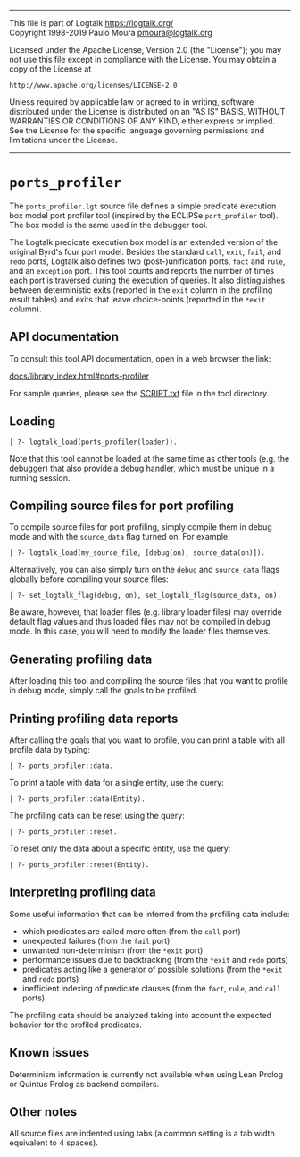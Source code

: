 
________________________________________________________________________

This file is part of Logtalk <https://logtalk.org/>  
Copyright 1998-2019 Paulo Moura <pmoura@logtalk.org>

Licensed under the Apache License, Version 2.0 (the "License");
you may not use this file except in compliance with the License.
You may obtain a copy of the License at

    http://www.apache.org/licenses/LICENSE-2.0

Unless required by applicable law or agreed to in writing, software
distributed under the License is distributed on an "AS IS" BASIS,
WITHOUT WARRANTIES OR CONDITIONS OF ANY KIND, either express or implied.
See the License for the specific language governing permissions and
limitations under the License.
________________________________________________________________________


`ports_profiler`
================

The `ports_profiler.lgt` source file defines a simple predicate execution box
model port profiler tool (inspired by the ECLiPSe `port_profiler` tool). The
box model is the same used in the debugger tool.

The Logtalk predicate execution box model is an extended version of the
original Byrd's four port model. Besides the standard `call`, `exit`, `fail`,
and `redo` ports, Logtalk also defines two (post-)unification ports, `fact`
and `rule`, and an `exception` port. This tool counts and reports the
number of times each port is traversed during the execution of queries.
It also distinguishes between deterministic exits (reported in the `exit`
column in the profiling result tables) and exits that leave choice-points
(reported in the `*exit` column).


API documentation
-----------------

To consult this tool API documentation, open in a web browser the link:

[docs/library_index.html#ports-profiler](https://logtalk.org/docs/library_index.html#ports-profiler)

For sample queries, please see the [SCRIPT.txt](SCRIPT.txt) file in the
tool directory.


Loading
-------

	| ?- logtalk_load(ports_profiler(loader)).

Note that this tool cannot be loaded at the same time as other tools (e.g.
the debugger) that also provide a debug handler, which must be unique in a
running session.


Compiling source files for port profiling
-----------------------------------------

To compile source files for port profiling, simply compile them in debug mode
and with the `source_data` flag turned on. For example:

	| ?- logtalk_load(my_source_file, [debug(on), source_data(on)]).

Alternatively, you can also simply turn on the `debug` and `source_data` flags
globally before compiling your source files:

	| ?- set_logtalk_flag(debug, on), set_logtalk_flag(source_data, on).

Be aware, however, that loader files (e.g. library loader files) may override
default flag values and thus loaded files may not be compiled in debug mode. In
this case, you will need to modify the loader files themselves.

Generating profiling data
-------------------------

After loading this tool and compiling the source files that you want to profile
in debug mode, simply call the goals to be profiled.


Printing profiling data reports
-------------------------------

After calling the goals that you want to profile, you can print a table with 
all profile data by typing:

	| ?- ports_profiler::data.

To print a table with data for a single entity, use the query:

	| ?- ports_profiler::data(Entity).

The profiling data can be reset using the query:

	| ?- ports_profiler::reset.

To reset only the data about a specific entity, use the query:

	| ?- ports_profiler::reset(Entity).


Interpreting profiling data
---------------------------

Some useful information that can be inferred from the profiling data include:

- which predicates are called more often (from the `call` port)
- unexpected failures (from the `fail` port)
- unwanted non-determinism (from the `*exit` port)
- performance issues due to backtracking (from the `*exit` and `redo` ports)
- predicates acting like a generator of possible solutions (from the `*exit` and `redo` ports)
- inefficient indexing of predicate clauses (from the `fact`, `rule`, and `call` ports)

The profiling data should be analyzed taking into account the expected
behavior for the profiled predicates.


Known issues
------------

Determinism information is currently not available when using Lean Prolog
or Quintus Prolog as backend compilers.


Other notes
-----------

All source files are indented using tabs (a common setting is a tab width
equivalent to 4 spaces).
